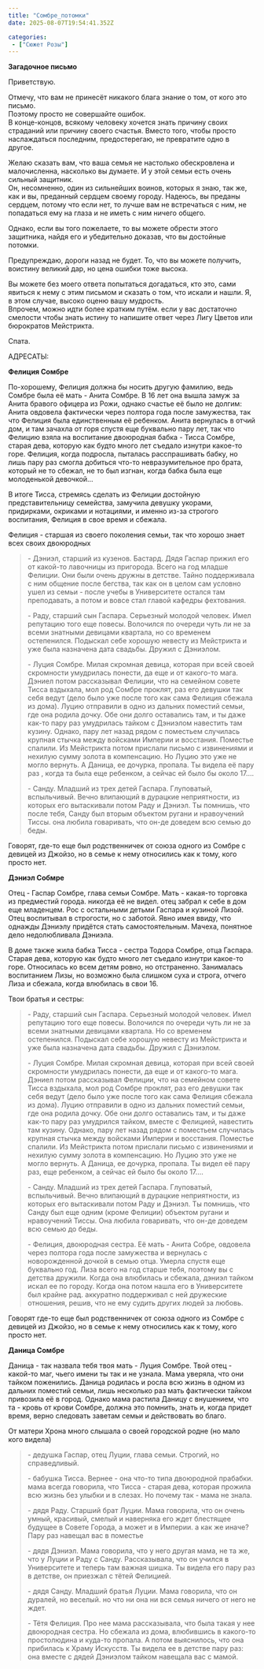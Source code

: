 ```yaml
---
title: "Сомбре_потомки"
date: 2025-08-07T19:54:41.352Z

categories:
 - ["Сюжет Розы"]
---
```


**Загадочное письмо**

Приветствую.

Отмечу, что вам не принесёт никакого блага знание о том, от кого это
письмо.  
Поэтому просто не совершайте ошибок.  
В конце-концов, всякому человеку хочется знать причину своих страданий
или причину своего счастья. Вместо того, чтобы просто наслаждаться
последним, предостерегаю, не превратите одно в другое.

Желаю сказать вам, что ваша семья не настолько обескровлена и
малочисленна, насколько вы думаете. И у этой семьи есть очень сильный
защитник.  
Он, несомненно, один из сильнейших воинов, которых я знаю, так же, как и
вы, преданный сердцем своему городу. Надеюсь, вы преданы сердцем, потому
что если нет, то лучше вам не встречаться с ним, не попадаться ему на
глаза и не иметь с ним ничего общего.

Однако, если вы того пожелаете, то вы можете обрести этого защитника,
найдя его и убедительно доказав, что вы достойные потомки.

Предупреждаю, дороги назад не будет. То, что вы можете получить,
воистину великий дар, но цена ошибки тоже высока.

Вы можете без моего ответа попытаться догадаться, кто это, сами явиться
к нему с этим письмом и сказать о том, что искали и нашли. Я, в этом
случае, высоко оценю вашу мудрость.  
Впрочем, можно идти более кратким путём. если у вас достаточно смелости
чтобы знать истину то напишите ответ через Лигу Цветов или бюрократов
Мейстрикта.

Спата.

АДРЕСАТЫ:

**Фелиция Сомбре**

По-хорошему, Фелиция должна бы носить другую фамилию, ведь Сомбре была
её мать - Анита Сомбре. В 16 лет она вышла замуж за Анита бравого
офицера из Рожи, однако счастье её было не долгим: Анита овдовела
фактически через полтора года после замужества, так что Фелиция была
единственным её ребенком. Анита вернулась в отчий дом, и там зачахла от
горя спустя еще буквально пару лет, так что Фелицию взяла на воспитание
двоюродная бабка - Тисса Сомбре, старая дева, которую как будто много
лет съедало изнутри какое-то горе. Фелиция, когда подросла, пыталась
расспрашивать бабку, но лишь пару раз смогла добиться что-то
невразумительное про брата, который не то сбежал, не то был изгнан,
когда бабка была еще молоденькой девочкой…

В итоге Тисса, стремясь сделать из Фелиции достойную представительницу
семейства, замучила девушку укорами, придирками, окриками и нотациями, и
именно из-за строгого воспитания, Фелиция в свое время и сбежала.

Фелиция - старшая из своего поколения семьи, так что хорошо знает всех
своих двоюродных

> \- Дэниэл, старший из кузенов. Бастард. Дядя Гаспар прижил его от
> какой-то лавочницы из пригорода. Всего на год младше Фелиции. Они были
> очень дружны в детстве. Тайно поддерживала с ним общение после
> бегства, так как он в целом сам условно ушел из семьи - после учебы в
> Университете остался там преподавать, а потом и вовсе стал главой
> кафедры фехтования.
>
> \- Раду, старший сын Гаспара. Серьезный молодой человек. Имел
> репутацию того еще повесы. Волочился по очереди чуть ли не за всеми
> знатными девицами квартала, но со временем остепенился. Подыскал себе
> хорошую невесту из Мейстрикта и уже была назначена дата свадьбы.
> Дружил с Дэниэлом.
>
> \- Луция Сомбре. Милая скромная девица, которая при всей своей
> скромности умудрилась понести, да еще и от какого-то мага. Дэниел
> потом рассказывал Фелиции, что на семейном совете Тисса вздыхала, мол
> род Сомбре проклят, раз его девушки так себя ведут (дело было уже
> после того как сама Фелиция сбежала из дома). Луцию отправили в одно
> из дальних поместий семьи, где она родила дочку. Обе они долго
> оставались там, и ты даже как-то пару раз умудрилась тайком с Дэниэлом
> навестить там кузину. Однако, пару лет назад рядом с поместьем
> случилась крупная стычка между войсками Империи и восстания. Поместье
> спалили. Из Мейстрикта потом прислали письмо с извинениями и нехилую
> сумму золота в компенсацию. Но Луцию это уже не могло вернуть. А
> Даница, ее дочурка, пропала. Ты видела её пару раз , когда та была еще
> ребенком, а сейчас ей было бы около 17….
>
> \- Санду. Младший из трех детей Гаспара. Глуповатый, вспыльчивый.
> Вечно влипающий в дурацкие неприятности, из которых его вытаскивали
> потом Раду и Дэниэл. Ты помнишь, что после тебя, Санду был вторым
> объектом ругани и нравоучений Тиссы. она любила говаривать, что он-де
> доведем всю семью до беды.

Говорят, где-то еще был родственничек от союза одного из Сомбре с
девицей из Джойзо, но в семье к нему относились как к тому, кого просто
нет.

**Дэниэл Собмре**

Отец - Гаспар Сомбре, глава семьи Сомбре. Мать - какая-то торговка из
предместий города. никогда её не видел. отец забрал к себе в дом еще
младенцем. Рос с остальными детьми Гаспара и кузиной Лизой. Отец
воспитывал в строгости, но с заботой. Явно имея ввиду, что однажды
Дэниэлу придётся стать самостоятельным. Мачеха, понятное дело
недолюбливала Дэниэла.

В доме также жила бабка Тисса - сестра Тодора Сомбре, отца Гаспара.
Старая дева, которую как будто много лет съедало изнутри какое-то горе.
Относилась ко всем детям ровно, но отстраненно. Занималась воспитанием
Лизы, но возможно была слишком суха и строга, отчего Лиза и сбежала,
когда влюбилась в свои 16.

Твои братья и сестры:

> \- Раду, старший сын Гаспара. Серьезный молодой человек. Имел
> репутацию того еще повесы. Волочился по очереди чуть ли не за всеми
> знатными девицами квартала. Но со временем остепенился. Подыскал себе
> хорошую невесту из Мейстрикта и уже была назначена дата свадьбы.
> Дружил с Дэниэлом.
>
> \- Луция Сомбре. Милая скромная девица, которая при всей своей
> скромности умудрилась понести, да еще и от какого-то мага. Дэниел
> потом рассказывал Фелиции, что на семейном совете Тисса вздыхала, мол
> род Сомбре проклят, раз его девушки так себя ведут (дело было уже
> после того как сама Фелиция сбежала из дома). Луцию отправили в одно
> из дальних поместий семьи, где она родила дочку. Обе они долго
> оставались там, и ты даже как-то пару раз умудрился тайком, вместе с
> Фелицией, навестить там кузину. Однако, пару лет назад рядом с
> поместьем случилась крупная стычка между войсками Империи и восстания.
> Поместье спалили. Из Мейстрикта потом прислали письмо с извинениями и
> нехилую сумму золота в компенсацию. Но Луцию это уже не могло вернуть.
> А Даница, ее дочурка, пропала. Ты видел её пару раз, еще ребенком, а
> сейчас ей было бы около 17….
>
> \- Санду. Младший из трех детей Гаспара. Глуповатый, вспыльчивый.
> Вечно влипающий в дурацкие неприятности, из которых его вытаскивали
> потом Раду и Дэниэл. Ты помнишь, что Санду был еще одним (кроме
> Фелиции) объектом ругани и нравоучений Тиссы. Она любила говаривать,
> что он-де доведем всю семью до беды.
>
> \- Фелиция, двоюродная сестра. Её мать - Анита Собре, овдовела через
> полтора года после замужества и вернулась с новорожденной дочкой в
> семью отца. Умерла спустя еще буквально год. Лиза всего на год старше
> тебя, поэтому вы с детства дружили. Когда она влюбилась и сбежала,
> дэниэл тайком искал ее по городу. Когда она потом нашла его в
> Университете был крайне рад. аккуратно поддерживал с ней дружеские
> отношения, решив, что не ему судить других людей за любовь.

Говорят где-то еще был родственничек от союза одного из Сомбре с девицей
из Джойзо, но в семье к нему относились как к тому, кого просто нет.

**Даница Сомбре**

Даница - так назвала тебя твоя мать - Луция Сомбре. Твой отец - какой-то
маг, чьего имени ты так и не узнала. Мама уверяла, что они тайком
поженились. Даница родилась и росла всю жизнь в одном из дальних
поместий семьи, лишь несколько раз мать фактически тайком привозила её в
город. Однако мама растила Даницу с внушением, что та - кровь от крови
Сомбре, должна это помнить, знать и, когда придет время, верно следовать
заветам семьи и действовать во благо.

От матери Хрона много слышала о своей городской родне (но мало кого
видела)

> \- дедушка Гаспар, отец Луции, глава семьи. Строгий, но справедливый.
>
> \- бабушка Тисса. Вернее - она что-то типа двоюродной прабабки. мама
> всегда говорила, что Тисса - старая дева, которая прожила всю жизнь
> без улыбки и в слезах. Но почему так - мама не знала.
>
> \- дядя Раду. Старший брат Луции. Мама говорила, что он очень умный,
> красивый, смелый и наверняка его ждет блестящее будущее в Совете
> Города, а может и в Империи. а как же иначе? Пару раз навещал вас в
> поместье
>
> \- дядя Дэниэл. Мама говорила, что у него другая мама, не та же, что у
> Луции и Раду с Санду. Рассказывала, что он учился в Университете и
> теперь там важная шишка. Ты видела его пару раз в детстве, он приезжал
> с тётей Фелицией.
>
> \- дядя Санду. Младший братья Луции. Мама говорила, что он дуралей, но
> веселый. но что ни она ни вся семья ничего от него не ждет.
>
> \- Тётя Фелиция. Про нее мама рассказывала, что была такая у нее
> двоюродная сестра. Но сбежала из дома, влюбившись в какого-то
> простолюдина и куда-то пропала. А потом выяснилось, что она прибилась
> к Храму Искусств. Ты видела ее в детстве пару раз: она вместе с дядей
> Дэниэлом тайком навещала вас с мамой.
